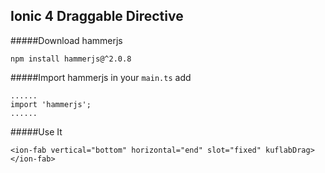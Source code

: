 ## Ionic 4 Draggable Directive

#####Download hammerjs
```
npm install hammerjs@^2.0.8
```
#####Import hammerjs
in your ``main.ts`` add
````
......
import 'hammerjs';
......
````
#####Use It
```
<ion-fab vertical="bottom" horizontal="end" slot="fixed" kuflabDrag>
</ion-fab>
```
